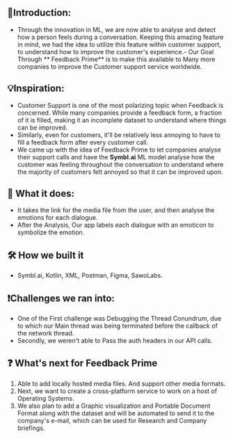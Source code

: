 ## 🥁Introduction:

- Through the innovation in ML, we are now able to analyse and detect how a person feels during a
  conversation. Keeping this amazing feature in mind, we had the idea to utilize this feature within
  customer support, to understand how to improve the customer's experience.- Our Goal Through **
  Feedback Prime** is to make this available to Many more companies to improve the Customer support
  service worldwide.

## 💡Inspiration:

- Customer Support is one of the most polarizing topic when Feedback is concerned. While many
  companies provide a feedback form, a fraction of it is filled, making it an incomplete dataset to
  understand where things can be improved.
- Similarly, even for customers, it'll be relatively less annoying to have to fill a feedback form
  after every customer call.
- We came up with the idea of Feedback Prime to let companies analyse their support calls and have
  the **Symbl.ai** ML model analyse how the customer was feeling throughout the conversation to
  understand where the majority of customers felt annoyed so that it can be improved upon.

## 💬 What it does:

- It takes the link for the media file from the user, and then analyse the emotions for each
  dialogue.
- After the Analysis, Our app labels each dialogue with an emoticon to symbolize the emotion.

## 🛠 How we built it

- Symbl.ai, Kotlin, XML, Postman, Figma, SawoLabs.

## ❗Challenges we ran into:

- One of the First challenge was Debugging the Thread Conundrum, due to which our Main thread was
  being terminated before the callback of the network thread.
- Secondly, we weren't able to Pass the auth headers in our API calls.

## ❓ What's next for Feedback Prime

1. Able to add locally hosted media files. And support other media formats.
2. Next, we want to create a cross-platform service to work on a host of Operating Systems.
3. We also plan to add a Graphic visualization and Portable Document Format along with the dataset and
   will be automated to send it to the company's e-mail, which can be used for Research and Company
   briefings.
   
##
